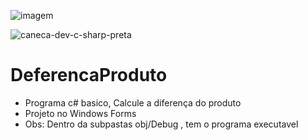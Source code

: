 ![imagem](https://user-images.githubusercontent.com/25933386/116760987-d6706c00-a9ec-11eb-9e2e-7dd29296c4c3.jpg)

![caneca-dev-c-sharp-preta](https://user-images.githubusercontent.com/25933386/116766780-ab911280-aa02-11eb-8b8a-81dc5bd93d72.png)













# DeferencaProduto
- Programa c# basico, Calcule a diferença do produto
- Projeto no  Windows Forms
- Obs: Dentro da subpastas obj/Debug , tem o programa executavel


